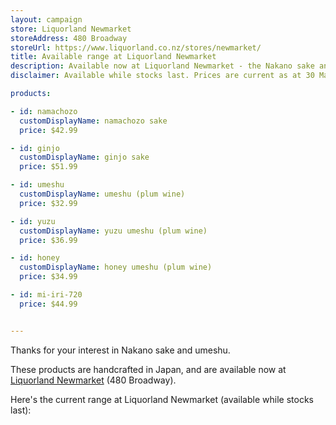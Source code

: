 ```yaml
---
layout: campaign
store: Liquorland Newmarket
storeAddress: 480 Broadway
storeUrl: https://www.liquorland.co.nz/stores/newmarket/
title: Available range at Liquorland Newmarket
description: Available now at Liquorland Newmarket - the Nakano sake and umeshu (plum wine) range.
disclaimer: Available while stocks last. Prices are current as at 30 May 2022.

products:

- id: namachozo
  customDisplayName: namachozo sake
  price: $42.99

- id: ginjo
  customDisplayName: ginjo sake
  price: $51.99

- id: umeshu
  customDisplayName: umeshu (plum wine)
  price: $32.99

- id: yuzu
  customDisplayName: yuzu umeshu (plum wine)
  price: $36.99

- id: honey
  customDisplayName: honey umeshu (plum wine)
  price: $34.99

- id: mi-iri-720
  price: $44.99


---
```


Thanks for your interest in Nakano sake and umeshu.

These products are handcrafted in Japan, and are available now at [Liquorland Newmarket](https://www.liquorland.co.nz/stores/newmarket/) (480 Broadway).

Here's the current range at Liquorland Newmarket (available while stocks last):
